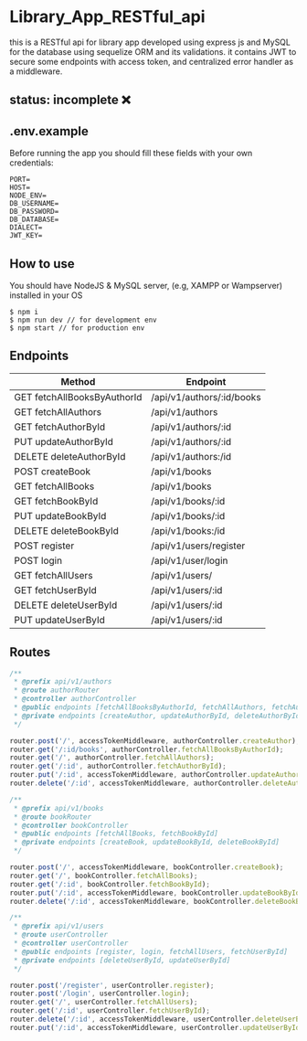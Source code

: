 # Library_App_RESTful_api

this is a RESTful api for library app developed using express js and MySQL for the database using sequelize ORM and its validations.
it contains JWT to secure some endpoints with access token, and centralized error handler as a middleware.

## status: incomplete ❌

## .env.example

Before running the app you should fill these fields with your own credentials:

```
PORT=
HOST=
NODE_ENV=
DB_USERNAME=
DB_PASSWORD=
DB_DATABASE=
DIALECT=
JWT_KEY=
```

## How to use

You should have NodeJS & MySQL server, (e.g, XAMPP or Wampserver) installed in your OS

```
$ npm i
$ npm run dev // for development env
$ npm start // for production env
```

## Endpoints

| Method                      | Endpoint                  |
| --------------------------- | ------------------------- |
| GET fetchAllBooksByAuthorId | /api/v1/authors/:id/books |
| GET fetchAllAuthors         | /api/v1/authors           |
| GET fetchAuthorById         | /api/v1/authors/:id       |
| PUT updateAuthorById        | /api/v1/authors/:id       |
| DELETE deleteAuthorById     | /api/v1/authors:/id       |
| POST createBook             | /api/v1/books             |
| GET fetchAllBooks           | /api/v1/books             |
| GET fetchBookById           | /api/v1/books/:id         |
| PUT updateBookById          | /api/v1/books/:id         |
| DELETE deleteBookById       | /api/v1/books:/id         |
| POST register               | /api/v1/users/register    |
| POST login                  | /api/v1/user/login        |
| GET fetchAllUsers           | /api/v1/users/            |
| GET fetchUserById           | /api/v1/users/:id         |
| DELETE deleteUserById       | /api/v1/users/:id         |
| PUT updateUserById          | /api/v1/users/:id         |

## Routes

```javascript
/**
 * @prefix api/v1/authors
 * @route authorRouter
 * @controller authorController
 * @public endpoints [fetchAllBooksByAuthorId, fetchAllAuthors, fetchAuthorById]
 * @private endpoints [createAuthor, updateAuthorById, deleteAuthorById]
 */

router.post('/', accessTokenMiddleware, authorController.createAuthor);
router.get('/:id/books', authorController.fetchAllBooksByAuthorId);
router.get('/', authorController.fetchAllAuthors);
router.get('/:id', authorController.fetchAuthorById);
router.put('/:id', accessTokenMiddleware, authorController.updateAuthorById);
router.delete('/:id', accessTokenMiddleware, authorController.deleteAuthorById);

/**
 * @prefix api/v1/books
 * @route bookRouter
 * @controller bookController
 * @public endpoints [fetchAllBooks, fetchBookById]
 * @private endpoints [createBook, updateBookById, deleteBookById]
 */

router.post('/', accessTokenMiddleware, bookController.createBook);
router.get('/', bookController.fetchAllBooks);
router.get('/:id', bookController.fetchBookById);
router.put('/:id', accessTokenMiddleware, bookController.updateBookById);
router.delete('/:id', accessTokenMiddleware, bookController.deleteBookById);

/**
 * @prefix api/v1/users
 * @route userController
 * @controller userController
 * @public endpoints [register, login, fetchAllUsers, fetchUserById]
 * @private endpoints [deleteUserById, updateUserById]
 */

router.post('/register', userController.register);
router.post('/login', userController.login);
router.get('/', userController.fetchAllUsers);
router.get('/:id', userController.fetchUserById);
router.delete('/:id', accessTokenMiddleware, userController.deleteUserById);
router.put('/:id', accessTokenMiddleware, userController.updateUserById);
```

